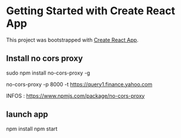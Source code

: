 # Getting Started with Create React App

This project was bootstrapped with [Create React App](https://github.com/facebook/create-react-app).


## Install no cors proxy 
sudo npm install no-cors-proxy -g

no-cors-proxy -p 8000 -t https://query1.finance.yahoo.com

INFOS : https://www.npmjs.com/package/no-cors-proxy

## launch app

npm install
npm start